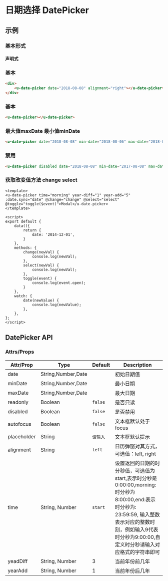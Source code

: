 # 日期选择 DatePicker

## 示例
### 基本形式

#### 声明式

### 基本
``` html
<div>
    <u-date-picker date="2018-08-08" alignment="right"></u-date-picker>
</div>
```

### 基本
``` html
<u-date-picker></u-date-picker>
```

### 最大值maxDate 最小值minDate
``` html
<u-date-picker date="2018-08-08" min-date="2018-08-06" max-date="2018-08-18"></u-date-picker>
```

### 禁用
``` html
<u-date-picker disabled date="2018-08-08" min-date="2017-08-08" max-date="2019-08-08"></u-date-picker>
```

### 获取改变值方法 change select
``` vue
<template>
<u-date-picker time="morning" year-diff="1" year-add="5" :date.sync="date" @change="change" @select="select" @toggle="toggle($event)">Modal</u-date-picker>
</template>

<script>
export default {
	data(){
		return {
			date: '2014-12-01',
		}
	},
    methods: {
        change(newVal) {
            console.log(newVal);
        },
        select(newVal) {
        	console.log(newVal);
        },
        toggle(event) {
        	console.log(event.open);
        }
    },
    watch: {
        date(newValue) {
            console.log(newValue);
        },
    },
};
</script>
```
## DatePicker API
### Attrs/Props

| Attr/Prop | Type | Default | Description |
| --------- | ---- | ------- | ----------- |
| date | String,Number,Date | | 初始日期值 |
| minDate | String,Number,Date | | 最小日期 |
| maxDate | String,Number,Date | | 最大日期 |
| readonly | Boolean | `false` | 是否只读 |
| disabled | Boolean | `false` | 是否禁用 |
| autofocus | Boolean | `false` | 文本框默认处于focus |
| placeholder | String | `请输入` | 文本框默认提示 |
| alignment | String | `left` | 日历弹窗对其方式，可选值：left, right |
| time | String, Number | `start` | 设置返回的日期的时分秒值，可选值为start,表示时分秒是0:00:00,morning:时分秒为8:00:00,end:表示时分秒为: 23:59:59, 输入整数表示对应的整数时刻，例如输入9代表时分秒为9:00:00,自定义时分秒请输入对应格式的字符串即可 |
| yeadDiff | String, Number | 3 | 当前年份前几年 |
| yearAdd | String, Number | 1 | 当前年份后几年 |